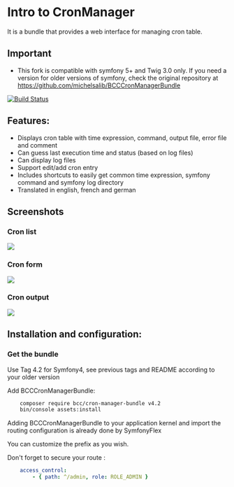 # Intro to CronManager

It is a bundle that provides a web interface for managing cron table.

## Important
- This fork is compatible with symfony 5+ and Twig 3.0 only. If you need a version for older versions of symfony, check the original repository at https://github.com/michelsalib/BCCCronManagerBundle


[![Build Status](https://travis-ci.org/pdhuaman/BCCCronManagerBundle.svg?branch=master)](https://travis-ci.org/github/pdhuaman/BCCCronManagerBundle)

## Features:

- Displays cron table with time expression, command, output file, error file and comment
- Can guess last execution time and status (based on log files)
- Can display log files
- Support edit/add cron entry
- Includes shortcuts to easily get common time expression, symfony command and symfony log directory
- Translated in english, french and german

## Screenshots
### Cron list
![](https://github.com/michelsalib/BCCCronManagerBundle/raw/master/Resources/screens/cron-list.png)
### Cron form
![](https://github.com/michelsalib/BCCCronManagerBundle/raw/master/Resources/screens/cron-form.png)
### Cron output
![](https://github.com/michelsalib/BCCCronManagerBundle/raw/master/Resources/screens/cron-file.png)

## Installation and configuration:

### Get the bundle

Use Tag 4.2 for Symfony4, see previous tags and README according to your older version

Add BCCCronManagerBundle:

``` bash
    composer require bcc/cron-manager-bundle v4.2
    bin/console assets:install
```

Adding BCCCronManagerBundle to your application kernel and import the routing configuration is already done by SymfonyFlex

You can customize the prefix as you wish.

Don't forget to secure your route :

``` yml
    access_control:
        - { path: ^/admin, role: ROLE_ADMIN }
```
